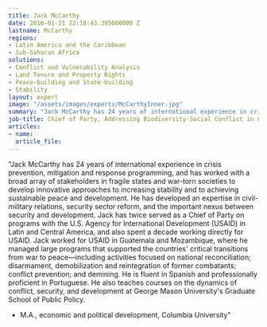 ```yaml
---
title: Jack McCarthy
date: 2016-01-21 22:18:43.395000000 Z
lastname: McCarthy
regions:
- Latin America and the Caribbean
- Sub-Saharan Africa
solutions:
- Conflict and Vulnerability Analysis
- Land Tenure and Property Rights
- Peace-building and State-building
- Stability
layout: expert
image: "/assets/images/experts/McCarthyInner.jpg"
summary: "Jack McCarthy has 24 years of international experience in crisis prevention, mitigation and response programming, and has worked with a broad array of stakeholders in fragile states and war-torn societies to develop innovative approaches to increasing stability and to achieving sustainable peace and development."
job-title: Chief of Party, Addressing Biodiversity-Social Conflict in Latin America
articles:
- name:
  article_file:
---
```

"Jack McCarthy has 24 years of international experience in crisis prevention, mitigation and response programming, and has worked with a broad array of stakeholders in fragile states and war-torn societies to develop innovative approaches to increasing stability and to achieving sustainable peace and development. He has developed an expertise in civil-military relations, security sector reform, and the important nexus between security and development. Jack has twice served as a Chief of Party on programs with the U.S. Agency for International Development (USAID) in Latin and Central America, and also spent a decade working directly for USAID. Jack worked for USAID in Guatemala and Mozambique, where he managed large programs that supported the countries' critical transitions from war to peace—including activities focused on national reconciliation; disarmament, demobilization and reintegration of former combatants; conflict prevention; and demining. He is fluent in Spanish and professionally proficient in Portuguese. He also teaches courses on the dynamics of conflict, security, and development at George Mason University's Graduate School of Public Policy.

* M.A., economic and political development, Columbia University"

